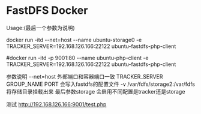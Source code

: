 # FastDFS Docker

Usage:(最后一个参数为说明)

docker run -itd --net=host --name ubuntu-storage0 -e TRACKER_SERVER=192.168.126.166:22122 ubuntu-fastdfs-php-client

#docker run -itd -p 9001:80 --name ubuntu-php-client -e TRACKER_SERVER=192.168.126.166:22122 ubuntu-fastdfs-php-client


参数说明
--net=host 外部端口和容器端口一致
TRACKER_SERVER GROUP_NAME PORT   会写入fastdfs的配置文件
-v /var/fdfs/storage2:/var/fdfs  将存储目录挂载出来
最后参数storage  会启用不同配置是tracker还是storage

测试
http://192.168.126.166:9001/test.php
